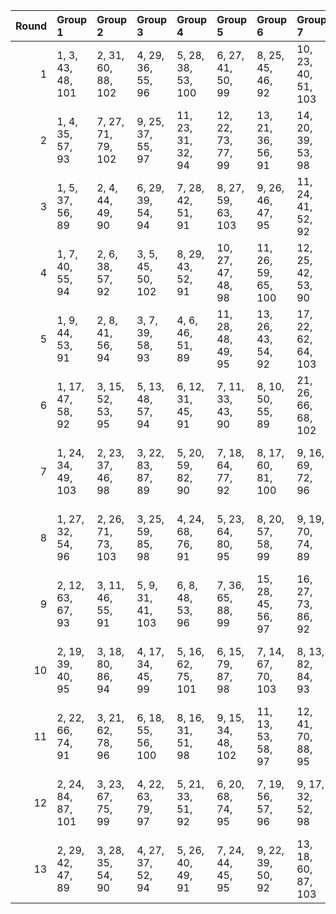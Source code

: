 |   Round | Group 1            | Group 2            | Group 3            | Group 4            | Group 5            | Group 6             | Group 7             | Group 8            | Group 9             | Group 10            | Group 11            | Group 12            | Group 13            | Group 14           | Group 15            | Group 16      | Group 17       | Group 18       | Group 19       | Group 20       | Group 21       | Group 22       |
|--------:|:-------------------|:-------------------|:-------------------|:-------------------|:-------------------|:--------------------|:--------------------|:-------------------|:--------------------|:--------------------|:--------------------|:--------------------|:--------------------|:-------------------|:--------------------|:--------------|:---------------|:---------------|:---------------|:---------------|:---------------|:---------------|
|       1 | 1, 3, 43, 48, 101  | 2, 31, 60, 88, 102 | 4, 29, 36, 55, 96  | 5, 28, 38, 53, 100 | 6, 27, 41, 50, 99  | 8, 25, 45, 46, 92   | 10, 23, 40, 51, 103 | 12, 21, 64, 85, 94 | 13, 20, 73, 76, 89  | 14, 19, 59, 61, 91  | 16, 17, 66, 83, 95  | 30, 32, 72, 77, 90  | 33, 58, 65, 84, 98  | 39, 52, 69, 80, 97 | 44, 47, 71, 78, 93  | 7, 26, 62, 87 | 9, 24, 63, 86  | 11, 22, 68, 81 | 15, 18, 42, 49 | 34, 57, 67, 82 | 35, 56, 70, 79 | 37, 54, 74, 75 |
|       2 | 1, 4, 35, 57, 93   | 7, 27, 71, 79, 102 | 9, 25, 37, 55, 97  | 11, 23, 31, 32, 94 | 12, 22, 73, 77, 99 | 13, 21, 36, 56, 91  | 14, 20, 39, 53, 98  | 15, 19, 41, 51, 90 | 16, 18, 34, 58, 89  | 30, 33, 64, 86, 100 | 38, 54, 66, 84, 103 | 40, 52, 60, 61, 101 | 42, 50, 65, 85, 95  | 44, 48, 70, 80, 92 | 45, 47, 63, 87, 96  | 2, 3, 69, 81  | 5, 29, 74, 76  | 6, 28, 59, 62  | 8, 26, 67, 83  | 10, 24, 72, 78 | 17, 46, 75, 88 | 43, 49, 68, 82 |
|       3 | 1, 5, 37, 56, 89   | 2, 4, 44, 49, 90   | 6, 29, 39, 54, 94  | 7, 28, 42, 51, 91  | 8, 27, 59, 63, 103 | 9, 26, 46, 47, 95   | 11, 24, 41, 52, 92  | 16, 19, 43, 50, 93 | 30, 34, 66, 85, 96  | 31, 33, 73, 78, 97  | 35, 58, 68, 83, 101 | 36, 57, 71, 80, 98  | 38, 55, 75, 76, 102 | 40, 53, 70, 81, 99 | 45, 48, 72, 79, 100 | 3, 32, 61, 88 | 10, 25, 64, 87 | 12, 23, 69, 82 | 13, 22, 65, 86 | 14, 21, 74, 77 | 15, 20, 60, 62 | 17, 18, 67, 84 |
|       4 | 1, 7, 40, 55, 94   | 2, 6, 38, 57, 92   | 3, 5, 45, 50, 102  | 8, 29, 43, 52, 91  | 10, 27, 47, 48, 98 | 11, 26, 59, 65, 100 | 12, 25, 42, 53, 90  | 16, 21, 61, 63, 99 | 17, 20, 44, 51, 96  | 31, 35, 67, 86, 89  | 32, 34, 74, 79, 93  | 37, 58, 72, 81, 95  | 39, 56, 76, 77, 103 | 41, 54, 71, 82, 97 | 46, 49, 73, 80, 101 | 4, 33, 62, 88 | 9, 28, 60, 64  | 13, 24, 70, 83 | 14, 23, 66, 87 | 15, 22, 75, 78 | 18, 19, 68, 85 | 30, 36, 69, 84 |
|       5 | 1, 9, 44, 53, 91   | 2, 8, 41, 56, 94   | 3, 7, 39, 58, 93   | 4, 6, 46, 51, 89   | 11, 28, 48, 49, 95 | 13, 26, 43, 54, 92  | 17, 22, 62, 64, 103 | 18, 21, 45, 52, 90 | 30, 38, 73, 82, 98  | 31, 37, 70, 85, 101 | 32, 36, 68, 87, 100 | 33, 35, 75, 80, 96  | 40, 57, 77, 78, 102 | 42, 55, 72, 83, 99 | 47, 50, 74, 81, 97  | 5, 34, 63, 88 | 10, 29, 61, 65 | 12, 27, 60, 66 | 14, 25, 71, 84 | 15, 24, 59, 67 | 16, 23, 76, 79 | 19, 20, 69, 86 |
|       6 | 1, 17, 47, 58, 92  | 3, 15, 52, 53, 95  | 5, 13, 48, 57, 94  | 6, 12, 31, 45, 91  | 7, 11, 33, 43, 90  | 8, 10, 50, 55, 89   | 21, 26, 66, 68, 102 | 22, 25, 49, 56, 93 | 30, 46, 76, 87, 99  | 32, 44, 81, 82, 103 | 34, 42, 77, 86, 101 | 35, 41, 60, 74, 98  | 36, 40, 62, 72, 97  | 37, 39, 79, 84, 96 | 51, 54, 78, 85, 100 | 2, 16, 64, 70 | 4, 14, 65, 69  | 9, 38, 67, 88  | 18, 29, 59, 75 | 19, 28, 63, 71 | 20, 27, 80, 83 | 23, 24, 61, 73 |
|       7 | 1, 24, 34, 49, 103 | 2, 23, 37, 46, 98  | 3, 22, 83, 87, 89  | 5, 20, 59, 82, 90  | 7, 18, 64, 77, 92  | 8, 17, 60, 81, 100  | 9, 16, 69, 72, 96   | 10, 15, 84, 86, 91 | 25, 29, 32, 51, 95  | 26, 28, 39, 44, 99  | 30, 53, 63, 78, 101 | 31, 52, 66, 75, 93  | 33, 50, 70, 71, 94  | 35, 48, 65, 76, 97 | 54, 58, 61, 80, 102 | 4, 21, 41, 42 | 6, 19, 36, 47  | 11, 14, 38, 45 | 12, 13, 62, 79 | 27, 56, 85, 88 | 40, 43, 67, 74 | 55, 57, 68, 73 |
|       8 | 1, 27, 32, 54, 96  | 2, 26, 71, 73, 103 | 3, 25, 59, 85, 98  | 4, 24, 68, 76, 91  | 5, 23, 64, 80, 95  | 8, 20, 57, 58, 99   | 9, 19, 70, 74, 89   | 10, 18, 33, 53, 93 | 11, 17, 36, 50, 101 | 14, 43, 72, 88, 94  | 30, 56, 61, 83, 92  | 35, 51, 63, 81, 102 | 39, 47, 62, 82, 100 | 40, 46, 65, 79, 90 | 42, 44, 60, 84, 97  | 6, 22, 34, 52 | 7, 21, 69, 75  | 12, 16, 38, 48 | 13, 15, 31, 55 | 28, 29, 66, 78 | 37, 49, 86, 87 | 41, 45, 67, 77 |
|       9 | 2, 12, 63, 67, 93  | 3, 11, 46, 55, 91  | 5, 9, 31, 41, 103  | 6, 8, 48, 53, 96   | 7, 36, 65, 88, 99  | 15, 28, 45, 56, 97  | 16, 27, 73, 86, 92  | 17, 26, 61, 69, 94 | 19, 24, 64, 66, 98  | 20, 23, 47, 54, 101 | 21, 22, 59, 71, 95  | 32, 40, 75, 84, 89  | 33, 39, 72, 87, 102 | 34, 38, 60, 70, 90 | 49, 52, 76, 83, 100 | 1, 13, 50, 51 | 4, 10, 43, 58  | 14, 29, 62, 68 | 18, 25, 78, 81 | 30, 42, 79, 80 | 35, 37, 77, 82 | 44, 57, 74, 85 |
|      10 | 2, 19, 39, 40, 95  | 3, 18, 80, 86, 94  | 4, 17, 34, 45, 99  | 5, 16, 62, 75, 101 | 6, 15, 79, 87, 98  | 7, 14, 67, 70, 103  | 8, 13, 82, 84, 93   | 10, 11, 60, 77, 96 | 21, 29, 35, 44, 100 | 22, 28, 32, 47, 102 | 23, 27, 30, 49, 97  | 25, 54, 83, 88, 91  | 38, 41, 65, 72, 89  | 50, 58, 64, 73, 90 | 53, 55, 66, 71, 92  | 1, 20, 81, 85 | 9, 12, 36, 43  | 24, 26, 37, 42 | 31, 48, 68, 69 | 33, 46, 63, 74 | 51, 57, 61, 76 | 52, 56, 59, 78 |
|      11 | 2, 22, 66, 74, 91  | 3, 21, 62, 78, 96  | 6, 18, 55, 56, 100 | 8, 16, 31, 51, 98  | 9, 15, 34, 48, 102 | 11, 13, 53, 58, 97  | 12, 41, 70, 88, 95  | 24, 29, 69, 71, 90 | 25, 28, 30, 52, 103 | 26, 27, 64, 76, 101 | 33, 49, 61, 79, 89  | 35, 47, 84, 85, 99  | 37, 45, 60, 80, 93  | 38, 44, 63, 77, 94 | 40, 42, 82, 87, 92  | 1, 23, 83, 86 | 4, 20, 32, 50  | 5, 19, 67, 73  | 7, 17, 68, 72  | 10, 14, 36, 46 | 39, 43, 65, 75 | 54, 57, 59, 81 |
|      12 | 2, 24, 84, 87, 101 | 3, 23, 67, 75, 99  | 4, 22, 63, 79, 97  | 5, 21, 33, 51, 92  | 6, 20, 68, 74, 95  | 7, 19, 56, 57, 96   | 9, 17, 32, 52, 98   | 10, 16, 35, 49, 94 | 11, 15, 37, 47, 103 | 12, 14, 30, 54, 89  | 13, 42, 71, 88, 100 | 34, 50, 62, 80, 91  | 36, 48, 85, 86, 90  | 38, 46, 61, 81, 93 | 41, 43, 59, 83, 102 | 1, 25, 70, 72 | 8, 18, 69, 73  | 26, 29, 31, 53 | 27, 28, 65, 77 | 39, 45, 64, 78 | 40, 44, 66, 76 | 55, 58, 60, 82 |
|      13 | 2, 29, 42, 47, 89  | 3, 28, 35, 54, 90  | 4, 27, 37, 52, 94  | 5, 26, 40, 49, 91  | 7, 24, 44, 45, 95  | 9, 22, 39, 50, 92   | 13, 18, 60, 87, 103 | 14, 17, 41, 48, 93 | 31, 58, 71, 76, 96  | 32, 57, 64, 83, 97  | 33, 56, 66, 81, 101 | 34, 55, 69, 78, 98  | 36, 53, 73, 74, 102 | 38, 51, 68, 79, 99 | 43, 46, 70, 77, 100 | 1, 30, 59, 88 | 6, 25, 61, 86  | 8, 23, 62, 85  | 10, 21, 67, 80 | 11, 20, 63, 84 | 12, 19, 72, 75 | 15, 16, 65, 82 |